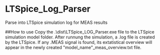 # LTSpice_Log_Parser
Parse into LTSpice simulation log for MEAS results

##How to use
Copy the .\dist\LTSpice_LOG_Parser.exe file to the LTSpice simulation model folder. 
After runnung the simulation, a .log file is created by the LTSpice. If any .MEAS signal is found, its extatistical overview will appear in the newly created "model_name"_meas_overview.txt file.
